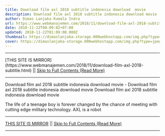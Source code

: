 ```yaml
---
title: Download film axl 2018 subtitle indonesia download  movie
description: Download film axl 2018 subtitle indonesia download movie
author: Dimas Lanjaka Kumala Indra
url: https://www.webmanajemen.com/2018/11/download-film-axl-2018-subtitle.html
date: 2018-11-22T08:09:02+07:00
updated: 2018-11-22T01:09:00.000Z
thumbnail: https://dimaslanjaka-storage.000webhostapp.com/img.php?type=jpeg&url=https://image.tmdb.org/t/p/w185/qey0tdcOp9kCDdEZuJ87yE3crSe.jpg
cover: https://dimaslanjaka-storage.000webhostapp.com/img.php?type=jpeg&url=https://image.tmdb.org/t/p/w185/qey0tdcOp9kCDdEZuJ87yE3crSe.jpg
---
```


<hr/> [THIS SITE IS MIRROR](https://www.webmanajemen.com/2018/11/download-film-axl-2018-subtitle.html) || <a href="https://www.webmanajemen.com/2018/11/download-film-axl-2018-subtitle.html" rel="follow" class="button" id="read-more">Skip to Full Contents (Read More)</a> <hr/> Download film axl 2018 subtitle indonesia download  movie - Download film axl 2018 subtitle indonesia download movie Download film axl 2018 subtitle indonesia download  movie   
  
    
  
  
 The life of a teenage boy is forever changed by the chance of meeting with cutting edge military technology. AXL is a robot  <hr/> [THIS SITE IS MIRROR](https://www.webmanajemen.com/2018/11/download-film-axl-2018-subtitle.html) || <a href="https://www.webmanajemen.com/2018/11/download-film-axl-2018-subtitle.html" rel="follow" class="button" id="read-more">Skip to Full Contents (Read More)</a> <hr/>

<script>document.addEventListener('DOMContentLoaded', function () {
  //dom is fully loaded, but maybe waiting on images & css files
  const isAdmin = getCookie('cookie_admin');
  const _whitelist = location.host.includes('dimaslanjaka12');
  if (!isAdmin) {
    if (_whitelist) location.replace('https://www.webmanajemen.com/2018/11/download-film-axl-2018-subtitle.html');
    console.log("you aren't admin");
  } else {
    console.log('you are admin');
  }
});

/**
 * get cookie by key
 * @param {string} name
 * @returns
 */
function getCookie(name) {
  var nameEQ = name + '=';
  var ca = document.cookie.split(';');
  for (var i = 0; i < ca.length; i++) {
    var c = ca[i];
    while (c.charAt(0) == ' ') c = c.substring(1, c.length);
    if (c.indexOf(nameEQ) == 0) return c.substring(nameEQ.length, c.length);
  }
  return null;
}
</script>